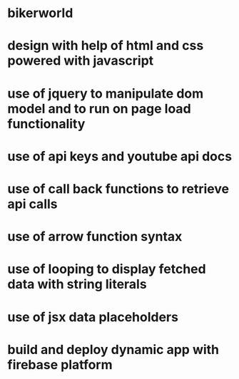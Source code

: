 # bikerworld
# design with help of html and css powered with javascript
# use of jquery to manipulate dom model and to run  on page load functionality
# use of api keys and youtube api docs
# use of call back functions to retrieve api calls
# use of arrow function  syntax
# use of looping to display fetched data with string literals
# use of jsx data placeholders
# build and deploy dynamic app with firebase platform 
